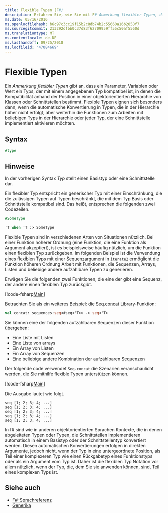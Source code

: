 ```yaml
---
title: Flexible Typen (F#)
description: Erfahren Sie, wie Sie mit F#-Anmerkung flexibler Typen, die angibt, dass ein Parameter, Variablen oder Wert ein Typs mit einem angegebenen Typ kompatibel ist.
ms.date: 05/16/2016
ms.openlocfilehash: b6c97c3cc19f15b2c8db74b2c55660a16b2858f7
ms.sourcegitcommit: 213292dfbb0c37d83f62709959ff55c50af5560d
ms.translationtype: MT
ms.contentlocale: de-DE
ms.lasthandoff: 09/25/2018
ms.locfileid: "47084669"
---
```

# <a name="flexible-types"></a>Flexible Typen

Ein *Anmerkung flexibler Typen* gibt an, dass ein Parameter, Variablen oder Wert ein Typs, der mit einem angegebenen Typ kompatibel ist, in denen die Kompatibilität anhand der Position in einer objektorientierten Hierarchie von Klassen oder Schnittstellen bestimmt. Flexible Typen eignen sich besonders dann, wenn die automatische Konvertierung in Typen, die in der Hierarchie höher nicht erfolgt, aber weiterhin die Funktionen zum Arbeiten mit beliebigen Typs in der Hierarchie oder jeder Typ, der eine Schnittstelle implementiert aktivieren möchten.

## <a name="syntax"></a>Syntax

```fsharp
#type
```

## <a name="remarks"></a>Hinweise

In der vorherigen Syntax *Typ* stellt einen Basistyp oder eine Schnittstelle dar.

Ein flexibler Typ entspricht ein generischer Typ mit einer Einschränkung, die die zulässigen Typen auf Typen beschränkt, die mit dem Typ Basis oder Schnittstelle kompatibel sind. Das heißt, entsprechen die folgenden zwei Codezeilen.

```fsharp
#SomeType

'T when 'T :> SomeType
```

Flexible Typen sind in verschiedenen Arten von Situationen nützlich. Bei einer Funktion höherer Ordnung (eine Funktion, die eine Funktion als Argument akzeptiert), ist es beispielsweise häufig nützlich, um die Funktion einen flexiblen Typ zurückgeben. Im folgenden Beispiel ist die Verwendung eines flexiblen Typs mit einer Sequenzargument in `iterate2` ermöglicht die Funktion höheren Ordnung Arbeit mit Funktionen, die Sequenzen, Arrays, Listen und beliebige andere aufzählbare Typen zu generieren.

Erwägen Sie die folgenden zwei Funktionen, die eine der gibt eine Sequenz, der andere einen flexiblen Typ zurückgibt.

[!code-fsharp[Main](../../../samples/snippets/fsharp/lang-ref-2/snippet4101.fs)]

Betrachten Sie als ein weiteres Beispiel: die [Seq.concat](https://msdn.microsoft.com/library/2eeb69a9-fc2f-4b7d-8dee-101fa2b00712) Library-Funktion:

```fsharp
val concat: sequences:seq<#seq<'T>> -> seq<'T>
```

Sie können eine der folgenden aufzählbaren Sequenzen dieser Funktion übergeben:

- Eine Liste mit Listen
- Eine Liste von arrays
- Ein Array von Listen
- Ein Array von Sequenzen
- Eine beliebige andere Kombination der aufzählbaren Sequenzen

Der folgende code verwendet `Seq.concat` die Szenarien veranschaulicht werden, die Sie mithilfe flexible Typen unterstützen können.

[!code-fsharp[Main](../../../samples/snippets/fsharp/lang-ref-2/snippet4102.fs)]

Die Ausgabe lautet wie folgt.

```
seq [1; 2; 3; 4; ...]
seq [1; 2; 3; 4; ...]
seq [1; 2; 3; 4; ...]
seq [1; 2; 3; 4; ...]
seq [1; 2; 3; 4; ...]
```

In f# sind wie in anderen objektorientierten Sprachen Kontexte, die in denen abgeleiteten Typen oder Typen, die Schnittstellen implementieren automatisch in einem Basistyp oder der Schnittstellentyp konvertiert werden. Diesen automatischen Konvertierungen erfolgen in direkten Argumente, jedoch nicht, wenn der Typ in eine untergeordnete Position, als Teil einer komplexeren Typ wie einen Rückgabetyp eines Funktionstyps oder als ein Argument vom Typ ist. Daher ist die flexiblen Typ Notation vor allem nützlich, wenn der Typ, die, dem Sie sie anwenden können, sind, Teil eines komplexen Typs ist.

## <a name="see-also"></a>Siehe auch

- [F#-Sprachreferenz](index.md)
- [Generika](generics/index.md)
